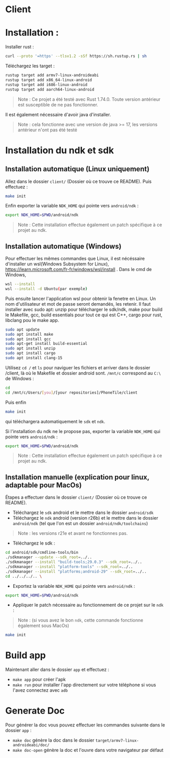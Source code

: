 # Client

# Installation :

Installer rust :

```sh
curl --proto '=https' --tlsv1.2 -sSf https://sh.rustup.rs | sh
```

Téléchargez les target :

``` sh
rustup target add armv7-linux-androideabi
rustup target add x86_64-linux-android
rustup target add i686-linux-android
rustup target add aarch64-linux-android
```

> Note : Ce projet a été testé avec Rust 1.74.0. Toute version antérieur est susceptible de ne pas fonctionner.

Il est également nécessaire d'avoir java d'installer. 
> Note : cela fonctionne avec une version de java >= 17, les versions antérieur n'ont pas été testé

# Installation du ndk et sdk

## Installation automatique (Linux uniquement)
Allez dans le dossier `client/` (Dossier où ce trouve ce README).
Puis effectuez :

``` sh
make init
```
Enfin exporter la variable `NDK_HOME` qui pointe vers `android/ndk` : 

``` sh
export NDK_HOME=$PWD/android/ndk
```

> Note : Cette installation effectue également un patch spécifique à ce projet au ndk.

## Installation automatique (Windows)
Pour effectuer les mêmes commandes que Linux, il est nécéssaire d'installer un wsl(Windows Subsystem for Linux), https://learn.microsoft.com/fr-fr/windows/wsl/install .
Dans le cmd de Windows,

``` sh
wsl --install
wsl --install -d Ubuntu(par exemple)
```

Puis ensuite lancer l'application wsl pour obtenir la fenetre en Linux. Un nom d'utilisateur et mot de passe seront demandés, les retenir. Il faut installer avec sudo apt:  unzip pour télécharger le sdk/ndk, make pour build le Makefile, gcc, build essentials pour tout ce qui est C++, cargo pour rust, libclang pou le make app.
``` sh
sudo apt update
sudo apt install make
sudo apt install gcc
sudo apt-get install build-essential
sudo apt install unzip
sudo apt install cargo
sudo apt install clang-15
```

Utilisez `cd /` et `ls` pour naviguer les fichiers et arriver dans le dossier /client, là où le Makefile et dossier android sont.
`/mnt/c` correspond au `C:\` de Windows :
``` sh
cd
cd /mnt/c/Users/[you]/[your repositories]/PhoneTile/client
```

Puis enfin 
``` sh
make init
```
qui téléchargera automatiquement le `sdk` et `ndk`.

Si l'installation du ndk ne le propose pas, exporter la variable `NDK_HOME` qui pointe vers `android/ndk` : 

``` sh
export NDK_HOME=$PWD/android/ndk
```

> Note : Cette installation effectue également un patch spécifique à ce projet au ndk.

## Installation manuelle (explication pour linux, adaptable pour MacOs)
Étapes a effectuer dans le dossier `client/` (Dossier où ce trouve ce README).

- Téléchargez le `sdk` android et le mettre dans le dossier `android/sdk`
- Téléchargez le `ndk` android (version r26b) et le mettre dans le dossier `android/ndk` (tel que l'on est un dossier `android/ndk/toolchains`)
> Note : les versions r21e et avant ne fonctionnes pas.
- Téléchargez le sdk :

``` sh
cd android/sdk/cmdline-tools/bin
./sdkmanager --update --sdk_root=../..
./sdkmanager --install "build-tools;29.0.3" --sdk_root=../..
./sdkmanager --install "platform-tools" --sdk_root=../..
./sdkmanager --install "platforms;android-29" --sdk_root=../..
cd ../../../.. \
```

- Exportez la variable `NDK_HOME` qui pointe vers `android/ndk` : 

``` sh
export NDK_HOME=$PWD/android/ndk
```

- Appliquer le patch nécessaire au fonctionnement de ce projet sur le `ndk` :
> Note : (si vous avez le bon `ndk`, cette commande fonctionne également sous MacOs)
``` sh
make init
```





# Build app
Maintenant aller dans le dossier `app` et effectuez :
- `make app` pour créer l'apk
- `make run` pour installer l'app directement sur votre téléphone si vous l'avez connectez avec `adb`

# Generate Doc
Pour générer la doc vous pouvez effectuer les commandes suivante dans le dossier `app` :
- `make doc` génère la doc dans le dossier `target/armv7-linux-androideabi/doc/`
- `make doc-open` génère la doc et l'ouvre dans votre navigateur par défaut

